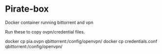 # Pirate-box

Docker container running bittorrent and vpn

Run these to copy ovpn/credential files.

docker cp pia.ovpn qbittorrent:/config/openvpn/
docker cp credentials.conf qbittorrent:/config/openvpn/


